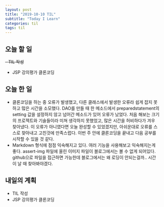 ```yaml
---
layout: post
title: "2019-10-10 TIL"
subtitle: "Today I Learn"
categories: til
tags: til
---
```



## 오늘 할 일
~~- TIL 작성~~
- JSP 강의평가 클론코딩


## 오늘 한 일
- 클론코딩을 하는 중 오류가 발생했고, 다른 클래스에서 발생한 오류라 쉽게 잡지 못하고 많은 시간을 소모했다. DAO를 만들 때 한 메소드에서 preparedstatement의 setting 값을 설정하지 않고 넘어간 메소드가 있어 오류가 났었다. 처음 해보는 크기의 프로젝트와 기술들이라 미쳐 생각하지 못했었고, 많은 시간을 허비하다가 겨우 찾아냈다. 이 오류가 아니였다면 오늘 완성할 수 있었겠지만, 아쉬운대로 오류를 스스로 찾아내고 고친것에 만족스럽다. 이번 주 안에 클론코딩을 끝내고 다음 공부를 시작할 수 있을 것 같다.
- Markdown 형식에 점점 익숙해지고 있다. 여러 기능을 사용해보고 익숙해지는게 좋다. assert-img 파일에 올린 이미지 파일이 블로그에서는 볼 수 없게 되어있다. github으로 파일을 접근하면 가능한데 블로그에서는 왜 로딩이 안되는걸까.. 시간이 날 때 찾아봐야겠다. 
  

## 내일의 계획
- TIL 작성
- JSP 강의평가 클론코딩